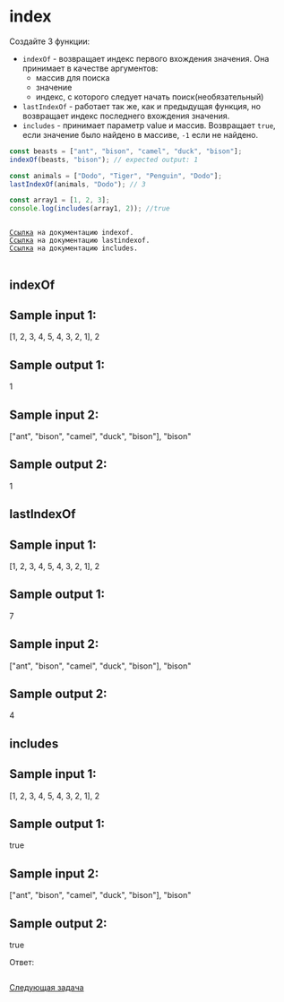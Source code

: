 # index

Создайте 3 функции:

- `indexOf` - возвращает индекс первого вхождения значения. Она принимает в качестве аргументов:
  - массив для поиска
  - значение
  - индекс, с которого следует начать поиск(необязательный)
- `lastIndexOf` - работает так же, как и предыдущая функция, но возвращает индекс последнего вхождения значения.
- `includes` - принимает параметр value и массив. Возвращает `true`, если значение было найдено в массиве, `-1` если не найдено.

```jsx
const beasts = ["ant", "bison", "camel", "duck", "bison"];
indexOf(beasts, "bison"); // expected output: 1

const animals = ["Dodo", "Tiger", "Penguin", "Dodo"];
lastIndexOf(animals, "Dodo"); // 3

const array1 = [1, 2, 3];
console.log(includes(array1, 2)); //true
```

<pre>
<code>
<a href="https://devdocs.io/javascript/global_objects/array/indexof">Ссылка</a> на документацию indexof.
<a href="https://devdocs.io/javascript/global_objects/array/lastindexof">Ссылка</a> на документацию lastindexof.
<a href="https://devdocs.io/javascript/global_objects/array/includes">Ссылка</a> на документацию includes.
</code>
</pre>

## indexOf

## Sample input 1:

[1, 2, 3, 4, 5, 4, 3, 2, 1], 2

## Sample output 1:

1

## Sample input 2:

["ant", "bison", "camel", "duck", "bison"], "bison"

## Sample output 2:

1

## lastIndexOf

## Sample input 1:

[1, 2, 3, 4, 5, 4, 3, 2, 1], 2

## Sample output 1:

7

## Sample input 2:

["ant", "bison", "camel", "duck", "bison"], "bison"

## Sample output 2:

4

## includes

## Sample input 1:

[1, 2, 3, 4, 5, 4, 3, 2, 1], 2

## Sample output 1:

true

## Sample input 2:

["ant", "bison", "camel", "duck", "bison"], "bison"

## Sample output 2:

true

Ответ:

```jsx

```

[Cледующая задача](../q-12/)
